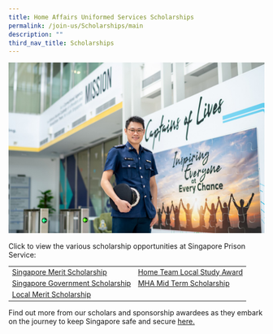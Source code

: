 ```yaml
---
title: Home Affairs Uniformed Services Scholarships
permalink: /join-us/Scholarships/main
description: ""
third_nav_title: Scholarships
---
```

![](/images/Recruitment/scholarship-officer.png)

Click to view the various scholarship opportunities at Singapore Prison Service:

| |  |  
| -------- | -------- | 
| [Singapore Merit Scholarship ](/join-us/scholarships/singapore-merit-scholarship-sps)|[Home Team Local Study Award](/join-us/scholarships/ht-local-study-award-sps)| 
|[Singapore Government Scholarship](/join-us/scholarships/singapore-government-scholarship-sps)| [MHA Mid Term Scholarship](/join-us/scholarships/mha-mid-term-scholarship)| 
|[Local Merit Scholarship](/join-us/scholarships/local-merit-scholarship-sps)|      | 

Find out more from our scholars and sponsorship awardees as they embark on the journey to keep Singapore safe and secure [here.](https://brightsparks.com.sg/magazine/july-2021/sps-putting-lives-on-the-right-track.php)